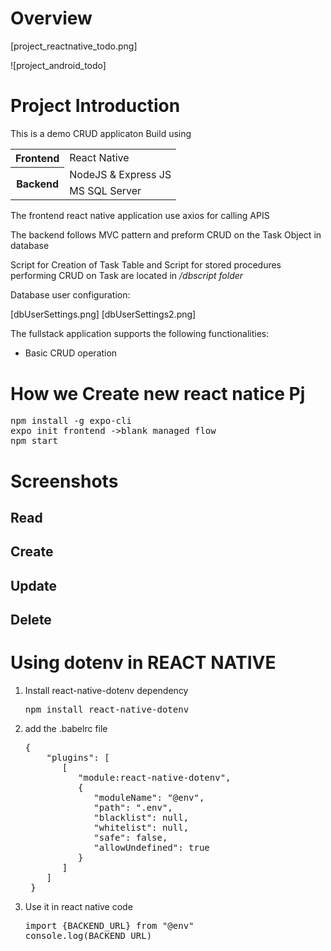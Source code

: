 <h1>Overview</h1>
<p>[project_reactnative_todo.png]</p>

![project_android_todo]

<h1>Project Introduction</h1>
<p>This is a demo CRUD applicaton Build using </p>
<table>
<tbody>
  <tr>
    <th>Frontend</th>
    <td> React Native </td>
  </tr>
  <tr>
    <th rowspan="2">Backend</th>
    <td> NodeJS & Express JS</td>
  </tr>
  <tr>
    <td> MS SQL Server</td>
  </tr>
</tbody>
</table>
<p>The frontend react native application use axios for calling APIS</p>
<p>The backend follows MVC pattern and preform CRUD on the Task Object in database </p>
<p>Script for Creation of Task Table and Script for stored procedures performing CRUD on Task  are located in <i> /dbscript folder</i> </p>
<p>Database user configuration:</p>
[dbUserSettings.png]
[dbUserSettings2.png]
<p>The fullstack application supports the following functionalities:</p>
<ul>
<li>Basic CRUD operation</li>
</ul>
<h1>How we Create new react natice Pj </h1>
<pre>
npm install -g expo-cli
expo init frontend ->blank managed flow
npm start
</pre>
<h1>Screenshots</h1>
<h2>Read</h2>

<h2>Create</h2>

<h2>Update</h2>

<h2>Delete</h2>














<h1>Using dotenv in REACT NATIVE</h1>
<ol>
<li>Install react-native-dotenv dependency</li>
<pre>
npm install react-native-dotenv
</pre>
<li>add the .babelrc file</li>
<pre>
{
    "plugins": [
       [
          "module:react-native-dotenv",
          {
             "moduleName": "@env",
             "path": ".env",
             "blacklist": null,
             "whitelist": null,
             "safe": false,
             "allowUndefined": true
          }
       ]
    ]
 }
</pre>
<li>Use it in react native code</li>
<pre>
import {BACKEND_URL} from "@env" 
console.log(BACKEND_URL)
</pre>
</ol>